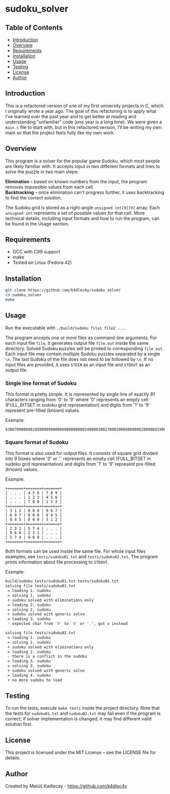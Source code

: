 # sudoku_solver

## Table of Contents
- [Introduction](#introduction)
- [Overview](#overview)
- [Requirements](#requirements)
- [Installation](#installation)
- [Usage](#usage)
- [Testing](#testing)
- [License](#license)
- [Author](#author)

## Introduction
This is a refactored version of one of my first university projects in C, which I originally wrote a year ago. The goal of this refactoring is to apply what I’ve learned over the past year and to get better at reading and understanding "unfamiliar" code (one year is a long time). We were given a `main.c` file to start with, but in this refactored version, I’ll be writing my own main so that the project feels fully like my own work.

## Overview
This program is a solver for the popular game Sudoku, which most people are likely familiar with. It accepts input in two different formats and tries to solve the puzzle in two main steps:

**Elimination** – based on known numbers from the input, the program removes impossible values from each cell.  
**Backtracking** – once elimination can't progress further, it uses backtracking to find the correct solution.

The Sudoku grid is stored as a right-angle `unsigned int[9][9]` array. Each `unsigned int` represents a set of possible values for that cell. More technical details, including input formats and how to run the program, can be found in the Usage section.

## Requirements
- GCC with C99 support
- make
- Tested on Linux (Fedora 42)

## Installation
```bash
git clone https://github.com/k4dlec4y/sudoku_solver
cd sudoku_solver
make
```

## Usage
Run the executable with `./build/sudoku file1 file2 ...`.

The program accepts one or more files as command-line arguments. For each input file `file`, it generates output file `file.out` inside the same directory. Solved Sudoku puzzles will be printed to corresponding `file.out`. Each input file may contain multiple Sudoku puzzles separated by a single `\n`. The last Sudoku of the file does not need to be followed by `\n`. If no input files are provided, it uses `STDIN` as an input file and `STDOUT` as an output file.

### Single line format of Sudoku
This format is pretty simple. It is represented by single line of exactly 81 characters ranging from '0' to '9' where '0' represents an empty cell (FULL_BITSET in sudoku grid representation) and digits from '1' to '9' represent pre-filled (known) values.

Example:  
```
530070000600195000098000060800060003400803001700020006060000280000419005000080079
```

### Square format of Sudoku
This format is also used for output files. It consists of square grid divided into 9 boxes where '0' or '.' represents an empty cell (FULL_BITSET in sudoku grid representation) and digits from '1' to '9' represent pre-filled (known) values.

Example:  
```
+=======+=======+=======+  
| . . . | 4 5 6 | 7 8 9 |  
| . . . | 1 2 3 | 4 5 6 |  
| . . . | 7 8 9 | 1 2 3 |  
+=======+=======+=======+  
| 3 1 2 | 0 0 0 | 9 6 7 |  
| 6 9 7 | 0 0 0 | 8 4 5 |  
| 8 4 5 | 0 0 0 | 3 1 2 |  
+=======+=======+=======+  
| 2 3 1 | 5 7 4 | . . . |  
| 9 6 8 | 2 3 1 | . . . |  
| 5 7 4 | 9 6 8 | . . . |  
+=======+=======+=======+
```

Both formats can be used inside the same file. For whole input files examples, see `tests/sudoku01.txt` and `tests/sudoku02.txt`. The program prints information about file processing to `STDOUT`.

Example:
```bash
build/sudoku tests/sudoku01.txt tests/sudoku02.txt 
solving file tests/sudoku01.txt
 = loading 1. sudoku
 = solving 1. sudoku
 + sudoku solved with eliminations only
 = loading 2. sudoku
 = solving 2. sudoku
 + sudoku solved with generic solve
 = loading 3. sudoku
 - expected char from '0' to '9' or '.', got x instead

solving file tests/sudoku02.txt
 = loading 1. sudoku
 = solving 1. sudoku
 + sudoku solved with eliminations only
 = loading 2. sudoku
 - there is a conflict in the sudoku
 = loading 3. sudoku
 = solving 3. sudoku
 + sudoku solved with generic solve
 = loading 4. sudoku
 + no more sudoku to load
```

## Testing

To run the tests, execute `make tests` inside the project directory. Note that the tests for `sudoku01.txt` and `sudoku02.txt` may fail even if the program is correct; if solver implementation is changed, it may find different valid solution first.

## License

This project is licensed under the MIT License – see the LICENSE file for details.

## Author

Created by Matúš Kadlecay - https://github.com/k4dlec4y
